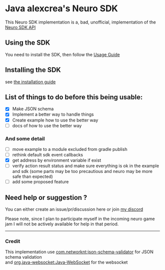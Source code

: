 # Java alexcrea's Neuro SDK
This Neuro SDK implementation is a, bad, unofficial,
implementation of the [Neuro SDK API](https://github.com/VedalAI/neuro-game-sdk/)

## Using the SDK
You need to install the SDK, then follow the [Usage Guide](./USAGE.md)

## Installing the SDK
see [the installation guide](./INSTALL.md)

## List of things to do before this being usable:
- [X] Make JSON schema
- [X] Implement a better way to handle things
- [X] Create example how to use the better way
- [ ] docs of how to use the better way

### And some detail
- [ ] move example to a module excluded from gradle publish
- [ ] rethink default sdk event callbacks
- [X] get address by environment variable if exist
- [ ] verify action result status and make sure everything is ok in the example and sdk (some parts may be too precautious and neuro may be more safe than expected)
- [ ] add some proposed feature 
## Need help or suggestion ?
You can either create an issue/pr/discussion here or join [my discord](https://discord.gg/swBrMf327a)

Please note, since I plan to participate myself in the incoming neuro game jam I will not be actively 
available for help in that period.

---

### Credit
This implementation use [com.networknt:json-schema-validator](https://github.com/networknt/json-schema-validator)
for JSON schema validation \
and [org.java-websocket:Java-WebSocket](https://github.com/TooTallNate/Java-WebSocket) for the websocket
